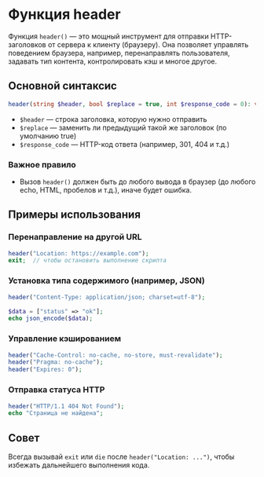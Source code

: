 # Функция header
Функция `header()` — это мощный инструмент для отправки HTTP-заголовков от сервера к клиенту (браузеру). Она позволяет управлять поведением браузера, например, перенаправлять пользователя, задавать тип контента, контролировать кэш и многое другое.

## Основной синтаксис
```php
header(string $header, bool $replace = true, int $response_code = 0): void
```

- `$header` — строка заголовка, которую нужно отправить
- `$replace` — заменить ли предыдущий такой же заголовок (по умолчанию true)
- `$response_code` — HTTP-код ответа (например, 301, 404 и т.д.)

### Важное правило
- Вызов `header()` должен быть до любого вывода в браузер (до любого echo, HTML, пробелов и т.д.), иначе будет ошибка.

## Примеры использования
### Перенаправление на другой URL
```php
header("Location: https://example.com");
exit;  // чтобы остановить выполнение скрипта
```

### Установка типа содержимого (например, JSON)
```php
header("Content-Type: application/json; charset=utf-8");

$data = ["status" => "ok"];
echo json_encode($data);
```

### Управление кэшированием
```php
header("Cache-Control: no-cache, no-store, must-revalidate");
header("Pragma: no-cache");
header("Expires: 0");
```

### Отправка статуса HTTP
```php
header("HTTP/1.1 404 Not Found");
echo "Страница не найдена";
```

## Совет
Всегда вызывай `exit` или `die` после `header("Location: ...")`, чтобы избежать дальнейшего выполнения кода.
